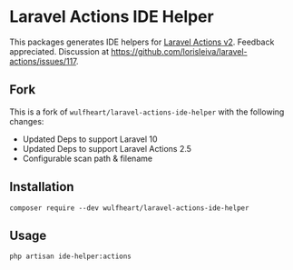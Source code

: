 # Laravel Actions IDE Helper

This packages generates IDE helpers for [Laravel Actions v2](https://github.com/lorisleiva/laravel-actions). Feedback appreciated. Discussion at https://github.com/lorisleiva/laravel-actions/issues/117.

## Fork

This is a fork of `wulfheart/laravel-actions-ide-helper` with the following changes:

- Updated Deps to support Laravel 10
- Updated Deps to support Laravel Actions 2.5
- Configurable scan path & filename

## Installation

```
composer require --dev wulfheart/laravel-actions-ide-helper
```

## Usage
```
php artisan ide-helper:actions
```
